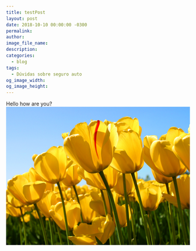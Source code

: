 ```yaml
---
title: testPost
layout: post
date: 2018-10-10 00:00:00 -0300
permalink:
author:
image_file_name:
description:
categories:
  - blog
tags:
  - Dúvidas sobre seguro auto
og_image_width:
og_image_height:
---
```


Hello how are you?![](/uploads/tulips.jpg)